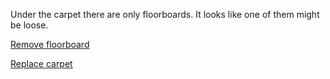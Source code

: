 Under the carpet there are only floorboards. It looks like one of them might be loose.

[Remove floorboard](remove-floorboard/remove-floorboard.md)

[Replace carpet](../room.md)